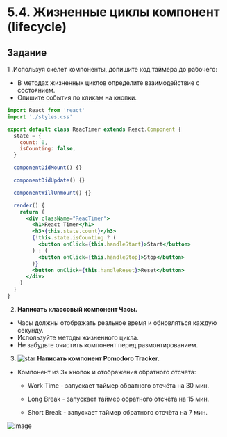 # 5.4. Жизненные циклы компонент (lifecycle)

## Задание

1 .Используя скелет компоненты, допишите код таймера до рабочего:

- В методах жизненных циклов определите взаимодействие с состоянием.
- Опишите события по кликам на кнопки.

```jsx
import React from 'react'
import './styles.css'

export default class ReacTimer extends React.Component {
  state = {
    count: 0,
    isCounting: false,
  }

  componentDidMount() {}

  componentDidUpdate() {}

  componentWillUnmount() {}

  render() {
    return (
      <div className="ReacTimer">
        <h1>React Timer</h1>
        <h3>{this.state.count}</h3>
        {!this.state.isCounting ? (
          <button onClick={this.handleStart}>Start</button>
        ) : (
          <button onClick={this.handleStop}>Stop</button>
        )}
        <button onClick={this.handleReset}>Reset</button>
      </div>
    )
  }
}
```

2. **Написать классовый компонент Часы.**

- Часы должны отображать реальное время и обновляться каждую секунду.
- Используйте методы жизненного цикла.
- Не забудьте очистить компонент перед размонтированием.

3. ![star](https://user-images.githubusercontent.com/28350003/171338957-c0e81bca-26e1-47e3-9367-dd5636966cc2.png) **Написать компонент Pomodoro Tracker.**

- Компонент из 3х кнопок и отображения обратного отсчёта:

  - Work Time - запускает таймер обратного отсчёта на 30 мин.

  - Long Break - запускает таймер обратного отсчёта на 15 мин.

  - Short Break - запускает таймер обратного отсчёта на 7 мин.


![image](https://user-images.githubusercontent.com/28350003/171354399-2970e52c-5db3-4cea-ae22-268533186a84.png)

